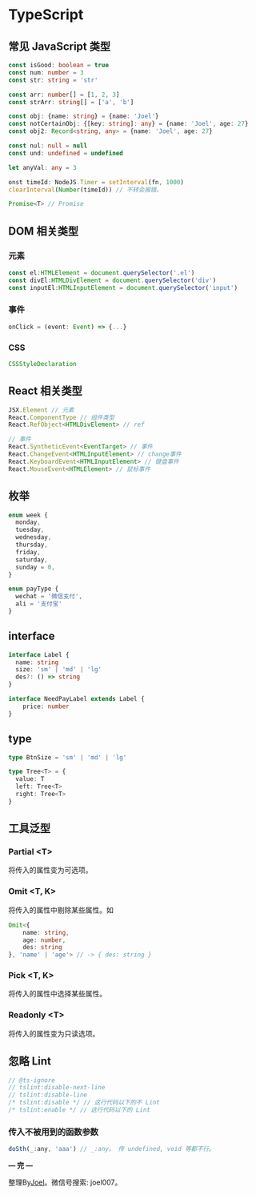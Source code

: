 # TypeScript

## 常见 JavaScript 类型
```ts
const isGood: boolean = true
const num: number = 3
const str: string = 'str'

const arr: number[] = [1, 2, 3]
const strArr: string[] = ['a', 'b']

const obj: {name: string} = {name: 'Joel'}
const notCertainObj: {[key: string]: any} = {name: 'Joel', age: 27}
const obj2: Record<string, any> = {name: 'Joel', age: 27}

const nul: null = null
const und: undefined = undefined

let anyVal: any = 3

onst timeId: NodeJS.Timer = setInterval(fn, 1000)
clearInterval(Number(timeId)) // 不转会报错。

Promise<T> // Promise
```

## DOM 相关类型
### 元素
```ts
const el:HTMLElement = document.querySelector('.el')
const divEl:HTMLDivElement = document.querySelector('div')
const inputEl:HTMLInputElement = document.querySelector('input')
```

### 事件
```ts
onClick = (event: Event) => {...}
```

### CSS
```ts
CSSStyleDeclaration
```

## React 相关类型
```ts
JSX.Element // 元素
React.ComponentType // 组件类型 
React.RefObject<HTMLDivElement> // ref

// 事件
React.SyntheticEvent<EventTarget> // 事件
React.ChangeEvent<HTMLInputElement> // change事件
React.KeyboardEvent<HTMLInputElement> // 键盘事件
React.MouseEvent<HTMLElement> // 鼠标事件
```

## 枚举
```ts
enum week {
  monday,
  tuesday,
  wednesday,
  thursday,
  friday,
  saturday,
  sunday = 0,
}

enum payType {
  wechat = '微信支付',
  ali = '支付宝'
}
```

## interface
```ts
interface Label {
  name: string
  size: 'sm' | 'md' | 'lg'
  des?: () => string
}

interface NeedPayLabel extends Label {
	price: number
}
```

## type
```ts
type BtnSize = 'sm' | 'md' | 'lg'

type Tree<T> = {
  value: T
  left: Tree<T>
  right: Tree<T>
}
```

## 工具泛型
### Partial \<T>
将传入的属性变为可选项。

### Omit \<T, K>
将传入的属性中剔除某些属性。如

```ts
Omit<{
	name: string,
	age: number, 
	des: string
}, 'name' | 'age'> // -> { des: string }
```

### Pick \<T, K>
将传入的属性中选择某些属性。

### Readonly \<T>
将传入的属性变为只读选项。

## 忽略 Lint
```ts
// @ts-ignore
// tslint:disable-next-line
// tslint:disable-line
/* tslint:disable */ // 这行代码以下的不 Lint
/* tslint:enable */ // 这行代码以下的 Lint
```
### 传入不被用到的函数参数

```js
doSth(_:any, 'aaa') // _:any。 传 undefined, void 等都不行。
```

**— 完 —**

整理By[Joel](https://github.com/iamjoel)。微信号搜索: joel007。